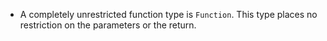 - A completely unrestricted function type is `Function`. This type places no restriction on the parameters or the return.